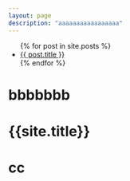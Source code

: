 ```yaml
---
layout: page
description: "aaaaaaaaaaaaaaaaa"
---
```


<ul>
  {% for post in site.posts %}
    <li>
      <a href="{{ post.url }}">{{ post.title }}</a>
    </li>
  {% endfor %}
</ul>
<h1>bbbbbbb</h1>
<h1>{{site.title}}</h1>
<h1>cc</h1>